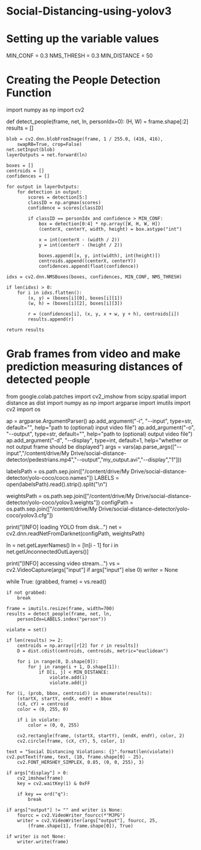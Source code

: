 # Social-Distancing-using-yolov3
# Setting up the variable values


MIN_CONF = 0.3
NMS_THRESH = 0.3
MIN_DISTANCE = 50


# Creating the People Detection Function


import numpy as np
import cv2

def detect_people(frame, net, ln, personIdx=0):
	(H, W) = frame.shape[:2]
	results = []

	blob = cv2.dnn.blobFromImage(frame, 1 / 255.0, (416, 416),
		swapRB=True, crop=False)
	net.setInput(blob)
	layerOutputs = net.forward(ln)

	boxes = []
	centroids = []
	confidences = []

	for output in layerOutputs:
		for detection in output:
			scores = detection[5:]
			classID = np.argmax(scores)
			confidence = scores[classID]

			if classID == personIdx and confidence > MIN_CONF:
				box = detection[0:4] * np.array([W, H, W, H])
				(centerX, centerY, width, height) = box.astype("int")

				x = int(centerX - (width / 2))
				y = int(centerY - (height / 2))

				boxes.append([x, y, int(width), int(height)])
				centroids.append((centerX, centerY))
				confidences.append(float(confidence))

	idxs = cv2.dnn.NMSBoxes(boxes, confidences, MIN_CONF, NMS_THRESH)

	if len(idxs) > 0:
		for i in idxs.flatten():
			(x, y) = (boxes[i][0], boxes[i][1])
			(w, h) = (boxes[i][2], boxes[i][3])

			r = (confidences[i], (x, y, x + w, y + h), centroids[i])
			results.append(r)

	return results
  
#  Grab frames from video and make prediction measuring distances of detected people

from google.colab.patches import cv2_imshow
from scipy.spatial import distance as dist
import numpy as np
import argparse
import imutils
import cv2
import os

ap = argparse.ArgumentParser()
ap.add_argument("-i", "--input", type=str, default="",
	help="path to (optional) input video file")
ap.add_argument("-o", "--output", type=str, default="",
	help="path to (optional) output video file")
ap.add_argument("-d", "--display", type=int, default=1,
	help="whether or not output frame should be displayed")
args = vars(ap.parse_args(["--input","/content/drive/My Drive/social-distance-detector/pedestrians.mp4","--output","my_output.avi","--display","1"]))

labelsPath = os.path.sep.join(["/content/drive/My Drive/social-distance-detector/yolo-coco/coco.names"])
LABELS = open(labelsPath).read().strip().split("\n")

weightsPath = os.path.sep.join(["/content/drive/My Drive/social-distance-detector/yolo-coco/yolov3.weights"])
configPath = os.path.sep.join(["/content/drive/My Drive/social-distance-detector/yolo-coco/yolov3.cfg"])

print("[INFO] loading YOLO from disk...")
net = cv2.dnn.readNetFromDarknet(configPath, weightsPath)

ln = net.getLayerNames()
ln = [ln[i - 1] for i in net.getUnconnectedOutLayers()]

print("[INFO] accessing video stream...")
vs = cv2.VideoCapture(args["input"] if args["input"] else 0)
writer = None

while True:
	(grabbed, frame) = vs.read()

	if not grabbed:
		break

	frame = imutils.resize(frame, width=700)
	results = detect_people(frame, net, ln,
		personIdx=LABELS.index("person"))

	violate = set()

	if len(results) >= 2:
		centroids = np.array([r[2] for r in results])
		D = dist.cdist(centroids, centroids, metric="euclidean")

		for i in range(0, D.shape[0]):
			for j in range(i + 1, D.shape[1]):
				if D[i, j] < MIN_DISTANCE:
					violate.add(i)
					violate.add(j)

	for (i, (prob, bbox, centroid)) in enumerate(results):
		(startX, startY, endX, endY) = bbox
		(cX, cY) = centroid
		color = (0, 255, 0)

		if i in violate:
			color = (0, 0, 255)

		cv2.rectangle(frame, (startX, startY), (endX, endY), color, 2)
		cv2.circle(frame, (cX, cY), 5, color, 1)

	text = "Social Distancing Violations: {}".format(len(violate))
	cv2.putText(frame, text, (10, frame.shape[0] - 25),
		cv2.FONT_HERSHEY_SIMPLEX, 0.85, (0, 0, 255), 3)

	if args["display"] > 0:
		cv2_imshow(frame)
		key = cv2.waitKey(1) & 0xFF

		if key == ord("q"):
			break

	if args["output"] != "" and writer is None:
		fourcc = cv2.VideoWriter_fourcc(*"MJPG")
		writer = cv2.VideoWriter(args["output"], fourcc, 25,
			(frame.shape[1], frame.shape[0]), True)

	if writer is not None:
		writer.write(frame)
